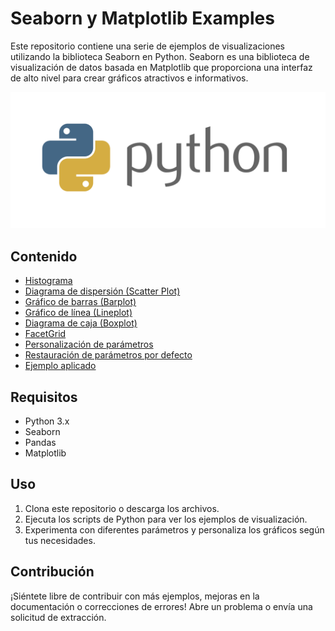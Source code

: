 # Seaborn y Matplotlib Examples

Este repositorio contiene una serie de ejemplos de visualizaciones utilizando la biblioteca Seaborn en Python. Seaborn es una biblioteca de visualización de datos basada en Matplotlib que proporciona una interfaz de alto nivel para crear gráficos atractivos e informativos.

![Python Logo](https://github.com/MontielAguilar/45-Matplotlib/blob/main/python-logo.png)


## Contenido

- [Histograma](#histograma)
- [Diagrama de dispersión (Scatter Plot)](#diagrama-de-dispersión-scatter-plot)
- [Gráfico de barras (Barplot)](#gráfico-de-barras-barplot)
- [Gráfico de línea (Lineplot)](#gráfico-de-línea-lineplot)
- [Diagrama de caja (Boxplot)](#diagrama-de-caja-boxplot)
- [FacetGrid](#facetgrid)
- [Personalización de parámetros](#personalización-de-parámetros)
- [Restauración de parámetros por defecto](#restauración-de-parámetros-por-defecto)
- [Ejemplo aplicado](#ejemplo-aplicado)

## Requisitos

- Python 3.x
- Seaborn
- Pandas
- Matplotlib

## Uso

1. Clona este repositorio o descarga los archivos.
2. Ejecuta los scripts de Python para ver los ejemplos de visualización.
3. Experimenta con diferentes parámetros y personaliza los gráficos según tus necesidades.

## Contribución

¡Siéntete libre de contribuir con más ejemplos, mejoras en la documentación o correcciones de errores! Abre un problema o envía una solicitud de extracción.


